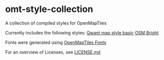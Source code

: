 # omt-style-collection
A collection of compiled styles for OpenMapTiles

Currently includes the following styles:
[Qwant map style basic](https://github.com/Qwant/qwant-basic-gl-style/)
[OSM Bright](https://github.com/openmaptiles/osm-bright-gl-style)

Fonts were generated using [OpenMapTiles Fonts](https://github.com/openmaptiles/fonts/tree/master)

For an overview of Licenses, see [LICENSE.md](https://github.com/curtisy1/omt-style-collection/blob/main/LICENSE.md)